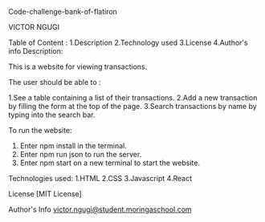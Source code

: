 Code-challenge-bank-of-flatiron

VICTOR NGUGI

Table of Content :
1.Description
2.Technology used
3.License
4.Author's info
Description:

This is a website for viewing transactions.

The user should be able to :

   1.See a table containing a list of their transactions.
   2.Add a new transaction by filling the form at the top of the page.
   3.Search transactions by name by typing into the search bar.
   
To run the website:

   1. Enter npm install in the terminal.
   2. Enter npm run json to run the server.
   3. Enter npm start on a new terminal to start the website.
      
Technologies used:
1.HTML
 2.CSS
 3.Javascript
 4.React

License
[MIT License] 

Author's Info
victor.ngugi@student.moringaschool.com

